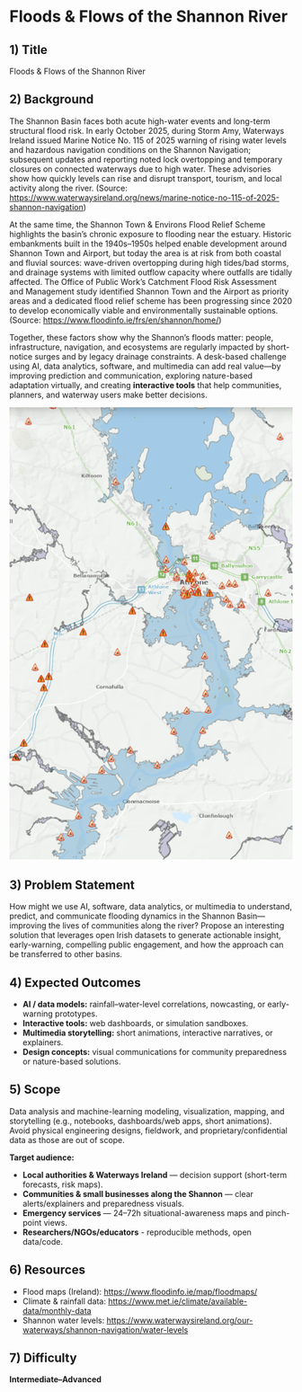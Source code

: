 # Floods & Flows of the Shannon River

## 1) Title
Floods & Flows of the Shannon River

## 2) Background
The Shannon Basin faces both acute high-water events and long-term structural flood risk. In early October 2025, during Storm Amy, Waterways Ireland issued Marine Notice No. 115 of 2025 warning of rising water levels and hazardous navigation conditions on the Shannon Navigation; subsequent updates and reporting noted lock overtopping and temporary closures on connected waterways due to high water. These advisories show how quickly levels can rise and disrupt transport, tourism, and local activity along the river. (Source: https://www.waterwaysireland.org/news/marine-notice-no-115-of-2025-shannon-navigation)

At the same time, the Shannon Town & Environs Flood Relief Scheme highlights the basin’s chronic exposure to flooding near the estuary. Historic embankments built in the 1940s–1950s helped enable development around Shannon Town and Airport, but today the area is at risk from both coastal and fluvial sources: wave-driven overtopping during high tides/bad storms, and drainage systems with limited outflow capacity where outfalls are tidally affected. The Office of Public Work’s Catchment Flood Risk Assessment and Management study identified Shannon Town and the Airport as priority areas and a dedicated flood relief scheme has been progressing since 2020 to develop economically viable and environmentally sustainable options. (Source: https://www.floodinfo.ie/frs/en/shannon/home/)

Together, these factors show why the Shannon’s floods matter: people, infrastructure, navigation, and ecosystems are regularly impacted by short-notice surges and by legacy drainage constraints. A desk-based challenge using AI, data analytics, software, and multimedia can add real value—by improving prediction and communication, exploring nature-based adaptation virtually, and creating **interactive tools** that help communities, planners, and waterway users make better decisions.

 ![Example of floods in Athlone:](assets/floods_athlone.png)

## 3) Problem Statement
How might we use AI, software, data analytics, or multimedia to understand, predict, and communicate flooding dynamics in the Shannon Basin—improving the lives of communities along the river? Propose an interesting solution that leverages open Irish datasets to generate actionable insight, early-warning, compelling public engagement, and how the approach can be transferred to other basins.


## 4) Expected Outcomes
- **AI / data models:** rainfall–water-level correlations, nowcasting, or early-warning prototypes.  
- **Interactive tools:** web dashboards, or simulation sandboxes.  
- **Multimedia storytelling:** short animations, interactive narratives, or explainers.  
- **Design concepts:** visual communications for community preparedness or nature-based solutions.

## 5) Scope
Data analysis and machine-learning modeling, visualization, mapping, and storytelling (e.g., notebooks, dashboards/web apps, short animations).  
Avoid physical engineering designs, fieldwork, and proprietary/confidential data as those are out of scope.

**Target audience:**
- **Local authorities & Waterways Ireland** — decision support (short-term forecasts, risk maps).  
- **Communities & small businesses along the Shannon** — clear alerts/explainers and preparedness visuals.  
- **Emergency services** — 24–72h situational-awareness maps and pinch-point views.
- **Researchers/NGOs/educators** - reproducible methods, open data/code.


## 6) Resources
- Flood maps (Ireland): https://www.floodinfo.ie/map/floodmaps/  
- Climate & rainfall data: https://www.met.ie/climate/available-data/monthly-data  
- Shannon water levels: https://www.waterwaysireland.org/our-waterways/shannon-navigation/water-levels

## 7) Difficulty
**Intermediate–Advanced** 


